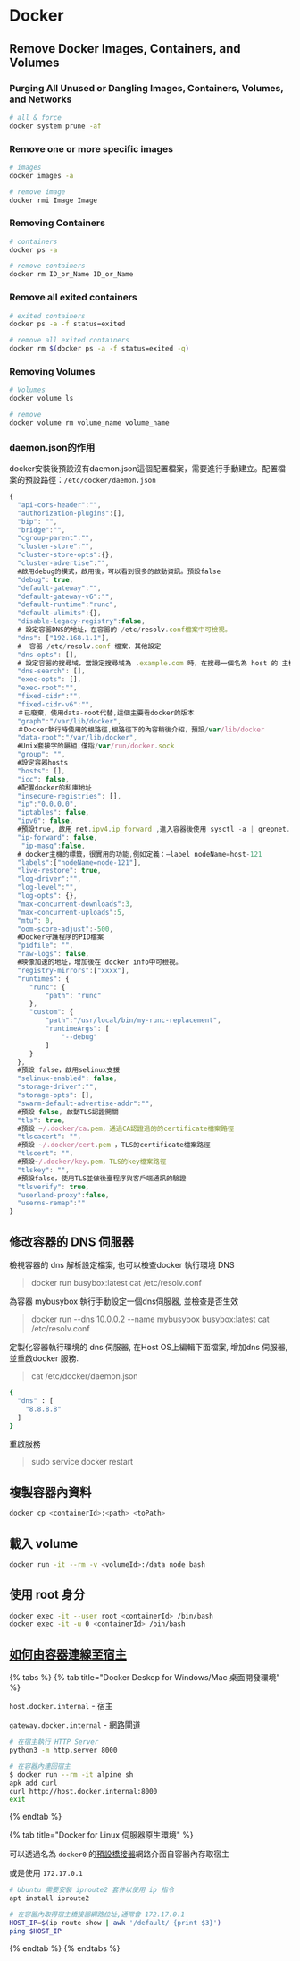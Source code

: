 # Docker

## Remove Docker Images, Containers, and Volumes

### Purging All Unused or Dangling Images, Containers, Volumes, and Networks

```bash
# all & force
docker system prune -af
```

### Remove one or more specific images

```bash
# images
docker images -a

# remove image
docker rmi Image Image
```

### Removing Containers

```bash
# containers
docker ps -a

# remove containers
docker rm ID_or_Name ID_or_Name
```

### Remove all exited containers

```bash
# exited containers
docker ps -a -f status=exited

# remove all exited containers
docker rm $(docker ps -a -f status=exited -q)
```

### Removing Volumes

```bash
# Volumes
docker volume ls

# remove
docker volume rm volume_name volume_name
```

### daemon.json的作用

docker安裝後預設沒有daemon.json這個配置檔案，需要進行手動建立。配置檔案的預設路徑：`/etc/docker/daemon.json`

```javascript
{
  "api-cors-header":"", 
  "authorization-plugins":[],
  "bip": "",
  "bridge":"",
  "cgroup-parent":"",
  "cluster-store":"",
  "cluster-store-opts":{},
  "cluster-advertise":"",
  #啟用debug的模式，啟用後，可以看到很多的啟動資訊。預設false
  "debug": true,
  "default-gateway":"",
  "default-gateway-v6":"",
  "default-runtime":"runc",
  "default-ulimits":{},
  "disable-legacy-registry":false,
  # 設定容器DNS的地址，在容器的 /etc/resolv.conf檔案中可檢視。
  "dns": ["192.168.1.1"],
  #  容器 /etc/resolv.conf 檔案，其他設定
  "dns-opts": [],
  # 設定容器的搜尋域，當設定搜尋域為 .example.com 時，在搜尋一個名為 host 的 主機時，DNS不僅搜尋host，還會搜索host.    example.com 。 注意：如果不設定， Docker 會預設用主機上的 /etc/resolv.conf 來配置容器。
  "dns-search": [],
  "exec-opts": [],
  "exec-root":"",
  "fixed-cidr":"",
  "fixed-cidr-v6":"",
  ＃已廢棄，使用data-root代替,這個主要看docker的版本
  "graph":"/var/lib/docker",
  ＃Docker執行時使用的根路徑,根路徑下的內容稍後介紹，預設/var/lib/docker
  "data-root":"/var/lib/docker",
  #Unix套接字的屬組,僅指/var/run/docker.sock
  "group": "",
  #設定容器hosts
  "hosts": [],
  "icc": false,
  #配置docker的私庫地址
  "insecure-registries": [],
  "ip":"0.0.0.0",
  "iptables": false,
  "ipv6": false,
  #預設true, 啟用 net.ipv4.ip_forward ,進入容器後使用 sysctl -a | grepnet.ipv4.ip_forward 檢視
  "ip-forward": false,
   "ip-masq":false,
  # docker主機的標籤，很實用的功能,例如定義：–label nodeName=host-121
  "labels":["nodeName=node-121"],
  "live-restore": true,
  "log-driver":"",
  "log-level":"",
  "log-opts": {},
  "max-concurrent-downloads":3,
  "max-concurrent-uploads":5,
  "mtu": 0,
  "oom-score-adjust":-500,
  #Docker守護程序的PID檔案
  "pidfile": "",
  "raw-logs": false,
  #映像加速的地址，增加後在 docker info中可檢視。
  "registry-mirrors":["xxxx"],
  "runtimes": {
     "runc": {
         "path": "runc"
     },
     "custom": {
         "path":"/usr/local/bin/my-runc-replacement",
         "runtimeArgs": [
             "--debug"
         ]
     }
  },
  #預設 false，啟用selinux支援
  "selinux-enabled": false,
  "storage-driver":"",
  "storage-opts": [],
  "swarm-default-advertise-addr":"",
  #預設 false, 啟動TLS認證開關
  "tls": true,
  #預設 ~/.docker/ca.pem，通過CA認證過的的certificate檔案路徑
  "tlscacert": "",
  #預設 ~/.docker/cert.pem ，TLS的certificate檔案路徑
  "tlscert": "",
  #預設~/.docker/key.pem，TLS的key檔案路徑
  "tlskey": "",
  #預設false，使用TLS並做後臺程序與客戶端通訊的驗證
  "tlsverify": true,
  "userland-proxy":false,
  "userns-remap":""
}
```

## 修改容器的 DNS 伺服器

檢視容器的 dns 解析設定檔案, 也可以檢查docker 執行環境 DNS

> docker run busybox:latest cat /etc/resolv.conf

為容器 mybusybox 執行手動設定一個dns伺服器, 並檢查是否生效

> docker run --dns 10.0.0.2 --name mybusybox busybox:latest cat /etc/resolv.conf

定製化容器執行環境的 dns 伺服器, 在Host OS上編輯下面檔案, 增加dns 伺服器, 並重啟docker 服務.

> cat /etc/docker/daemon.json

```bash
{
  "dns" : [
    "8.8.8.8"
  ]
}
```

重啟服務

> sudo service docker restart

## 複製容器內資料

```bash
docker cp <containerId>:<path> <toPath>
```

## 載入 volume

```bash
docker run -it --rm -v <volumeId>:/data node bash
```

## 使用 root 身分

```bash
docker exec -it --user root <containerId> /bin/bash
docker exec -it -u 0 <containerId> /bin/bash
```

## [如何由容器連線至宿主](https://docs.docker.com/docker-for-mac/networking/#use-cases-and-workarounds)

{% tabs %}
{% tab title="Docker Deskop for Windows/Mac 桌面開發環境" %}

`host.docker.internal` - 宿主

`gateway.docker.internal` - 網路閘道

```bash
# 在宿主執行 HTTP Server
python3 -m http.server 8000

# 在容器內連回宿主
$ docker run --rm -it alpine sh
apk add curl
curl http://host.docker.internal:8000
exit
```

{% endtab %}

{% tab title="Docker for Linux 伺服器原生環境" %}

可以透過名為 `docker0` 的[預設橋接器](https://docs.docker.com/network/bridge/)網路介面自容器內存取宿主

或是使用 `172.17.0.1`

```bash
# Ubuntu 需要安裝 iproute2 套件以使用 ip 指令
apt install iproute2

# 在容器內取得宿主橋接器網路位址,通常會 172.17.0.1
HOST_IP=$(ip route show | awk '/default/ {print $3}')
ping $HOST_IP
```

{% endtab %}
{% endtabs %}
